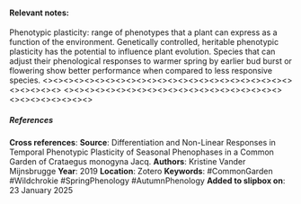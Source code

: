 #### **Relevant notes**:
Phenotypic plasticity: range of phenotypes that a plant can express as a function of the environment. Genetically controlled, heritable phenotypic plasticity has the potential to influence plant evolution. Species that can adjust their phenological responses to warmer spring by earlier bud burst or flowering show better performance when compared to less responsive species.
<><><><><><><><><><><><><><><><><><><><><><><><><><><><><>
<><><><><><><><><><><><><><><><><><><><><><><><><><><><><>
##### References
**Cross references**: 
**Source**: Differentiation and Non-Linear Responses in Temporal Phenotypic Plasticity of Seasonal Phenophases in a Common Garden of Crataegus monogyna Jacq.
**Authors**: Kristine Vander Mijnsbrugge
**Year**: 2019
**Location**: Zotero
**Keywords**: #CommonGarden #Wildchrokie #SpringPhenology #AutumnPhenology 
**Added to slipbox on**: 23 January 2025
